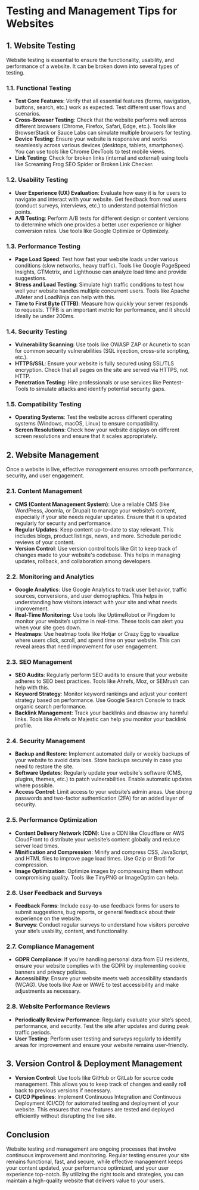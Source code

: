 # Testing and Management Tips for Websites

## 1. **Website Testing**
Website testing is essential to ensure the functionality, usability, and performance of a website. It can be broken down into several types of testing.

### 1.1. **Functional Testing**
- **Test Core Features**: Verify that all essential features (forms, navigation, buttons, search, etc.) work as expected. Test different user flows and scenarios.
- **Cross-Browser Testing**: Check that the website performs well across different browsers (Chrome, Firefox, Safari, Edge, etc.). Tools like BrowserStack or Sauce Labs can simulate multiple browsers for testing.
- **Device Testing**: Ensure your website is responsive and works seamlessly across various devices (desktops, tablets, smartphones). You can use tools like Chrome DevTools to test mobile views.
- **Link Testing**: Check for broken links (internal and external) using tools like Screaming Frog SEO Spider or Broken Link Checker.
  
### 1.2. **Usability Testing**
- **User Experience (UX) Evaluation**: Evaluate how easy it is for users to navigate and interact with your website. Get feedback from real users (conduct surveys, interviews, etc.) to understand potential friction points.
- **A/B Testing**: Perform A/B tests for different design or content versions to determine which one provides a better user experience or higher conversion rates. Use tools like Google Optimize or Optimizely.

### 1.3. **Performance Testing**
- **Page Load Speed**: Test how fast your website loads under various conditions (slow networks, heavy traffic). Tools like Google PageSpeed Insights, GTMetrix, and Lighthouse can analyze load time and provide suggestions.
- **Stress and Load Testing**: Simulate high traffic conditions to test how well your website handles multiple concurrent users. Tools like Apache JMeter and LoadNinja can help with this.
- **Time to First Byte (TTFB)**: Measure how quickly your server responds to requests. TTFB is an important metric for performance, and it should ideally be under 200ms.

### 1.4. **Security Testing**
- **Vulnerability Scanning**: Use tools like OWASP ZAP or Acunetix to scan for common security vulnerabilities (SQL injection, cross-site scripting, etc.).
- **HTTPS/SSL**: Ensure your website is fully secured using SSL/TLS encryption. Check that all pages on the site are served via HTTPS, not HTTP.
- **Penetration Testing**: Hire professionals or use services like Pentest-Tools to simulate attacks and identify potential security gaps.

### 1.5. **Compatibility Testing**
- **Operating Systems**: Test the website across different operating systems (Windows, macOS, Linux) to ensure compatibility.
- **Screen Resolutions**: Check how your website displays on different screen resolutions and ensure that it scales appropriately.

## 2. **Website Management**
Once a website is live, effective management ensures smooth performance, security, and user engagement.

### 2.1. **Content Management**
- **CMS (Content Management System)**: Use a reliable CMS (like WordPress, Joomla, or Drupal) to manage your website’s content, especially if your site needs regular updates. Ensure that it is updated regularly for security and performance.
- **Regular Updates**: Keep content up-to-date to stay relevant. This includes blogs, product listings, news, and more. Schedule periodic reviews of your content.
- **Version Control**: Use version control tools like Git to keep track of changes made to your website's codebase. This helps in managing updates, rollback, and collaboration among developers.

### 2.2. **Monitoring and Analytics**
- **Google Analytics**: Use Google Analytics to track user behavior, traffic sources, conversions, and user demographics. This helps in understanding how visitors interact with your site and what needs improvement.
- **Real-Time Monitoring**: Use tools like UptimeRobot or Pingdom to monitor your website’s uptime in real-time. These tools can alert you when your site goes down.
- **Heatmaps**: Use heatmap tools like Hotjar or Crazy Egg to visualize where users click, scroll, and spend time on your website. This can reveal areas that need improvement for user engagement.
  
### 2.3. **SEO Management**
- **SEO Audits**: Regularly perform SEO audits to ensure that your website adheres to SEO best practices. Tools like Ahrefs, Moz, or SEMrush can help with this.
- **Keyword Strategy**: Monitor keyword rankings and adjust your content strategy based on performance. Use Google Search Console to track organic search performance.
- **Backlink Management**: Track your backlinks and disavow any harmful links. Tools like Ahrefs or Majestic can help you monitor your backlink profile.

### 2.4. **Security Management**
- **Backup and Restore**: Implement automated daily or weekly backups of your website to avoid data loss. Store backups securely in case you need to restore the site.
- **Software Updates**: Regularly update your website's software (CMS, plugins, themes, etc.) to patch vulnerabilities. Enable automatic updates where possible.
- **Access Control**: Limit access to your website’s admin areas. Use strong passwords and two-factor authentication (2FA) for an added layer of security.

### 2.5. **Performance Optimization**
- **Content Delivery Network (CDN)**: Use a CDN like Cloudflare or AWS CloudFront to distribute your website’s content globally and reduce server load times.
- **Minification and Compression**: Minify and compress CSS, JavaScript, and HTML files to improve page load times. Use Gzip or Brotli for compression.
- **Image Optimization**: Optimize images by compressing them without compromising quality. Tools like TinyPNG or ImageOptim can help.

### 2.6. **User Feedback and Surveys**
- **Feedback Forms**: Include easy-to-use feedback forms for users to submit suggestions, bug reports, or general feedback about their experience on the website.
- **Surveys**: Conduct regular surveys to understand how visitors perceive your site’s usability, content, and functionality.

### 2.7. **Compliance Management**
- **GDPR Compliance**: If you’re handling personal data from EU residents, ensure your website complies with the GDPR by implementing cookie banners and privacy policies.
- **Accessibility**: Ensure your website meets web accessibility standards (WCAG). Use tools like Axe or WAVE to test accessibility and make adjustments as necessary.
  
### 2.8. **Website Performance Reviews**
- **Periodically Review Performance**: Regularly evaluate your site’s speed, performance, and security. Test the site after updates and during peak traffic periods.
- **User Testing**: Perform user testing and surveys regularly to identify areas for improvement and ensure your website remains user-friendly.

## 3. **Version Control & Deployment Management**
- **Version Control**: Use tools like GitHub or GitLab for source code management. This allows you to keep track of changes and easily roll back to previous versions if necessary.
- **CI/CD Pipelines**: Implement Continuous Integration and Continuous Deployment (CI/CD) for automated testing and deployment of your website. This ensures that new features are tested and deployed efficiently without disrupting the live site.

## Conclusion
Website testing and management are ongoing processes that involve continuous improvement and monitoring. Regular testing ensures your site remains functional, fast, and secure, while effective management keeps your content updated, your performance optimized, and your user experience top-notch. By utilizing the right tools and strategies, you can maintain a high-quality website that delivers value to your users.
